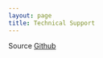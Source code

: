 ```yaml
---
layout: page
title: Technical Support 
---
```


Source <a target="_blank" href='https://github.com/leopardpan/leopardpan.github.io/'>Github</a> 
